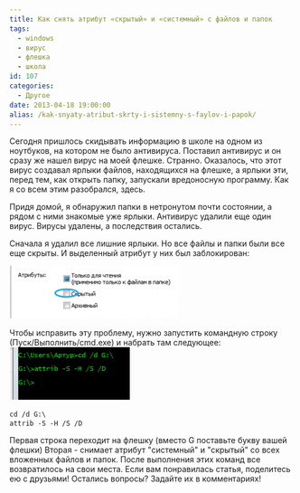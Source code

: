 ```yaml
---
title: Как снять атрибут «скрытый» и «системный» с файлов и папок
tags:
  - windows
  - вирус
  - флешка
  - школа
id: 107
categories:
  - Другое
date: 2013-04-18 19:00:00
alias: /kak-snyaty-atribut-skrty-i-sistemny-s-faylov-i-papok/
---
```


Сегодня пришлось скидывать информацию в школе на одном из ноутбуков, на котором не было антивируса. Поставил антивирус и он сразу же нашел вирус на моей флешке. Странно. Оказалось, что этот вирус создавал ярлыки файлов, находящихся на флешке, а ярлыки эти, перед тем, как открыть папку, запускали вредоносную программу. Как я со всем этим разобрался, здесь. <!--more-->

Придя домой, я обнаружил папки в нетронутом почти состоянии, а рядом с ними знакомые уже ярлыки. Антивирус удалили еще один вирус. Вирусы удалены, а последствия остались. 

Сначала я удалил все лишние ярлыки. Но все файлы и папки были все еще скрыты. И выделенный атрибут у них был заблокирован: 

[![](/content/2013/04/Image-0011-300x93.png)](/content/2013/04/Image-0011.png) 

Чтобы исправить эту проблему, нужно запустить командную строку (Пуск/Выполнить/cmd.exe) и набрать там следующее: [![Командная строка](/content/2013/04/Image-0002.png)](/content/2013/04/Image-0002.png) 

```
cd /d G:\ 
attrib -S -H /S /D
```

Первая строка переходит на флешку (вместо G поставьте букву вашей флешки) Вторая - снимает атрибут "системный" и "скрытый" со всех вложенных файлов и папок. После выполнения этих команд все возвратилось на свои места. Если вам понравилась статья, поделитесь ею с друзьями! Остались вопросы? Задайте их в комментариях!